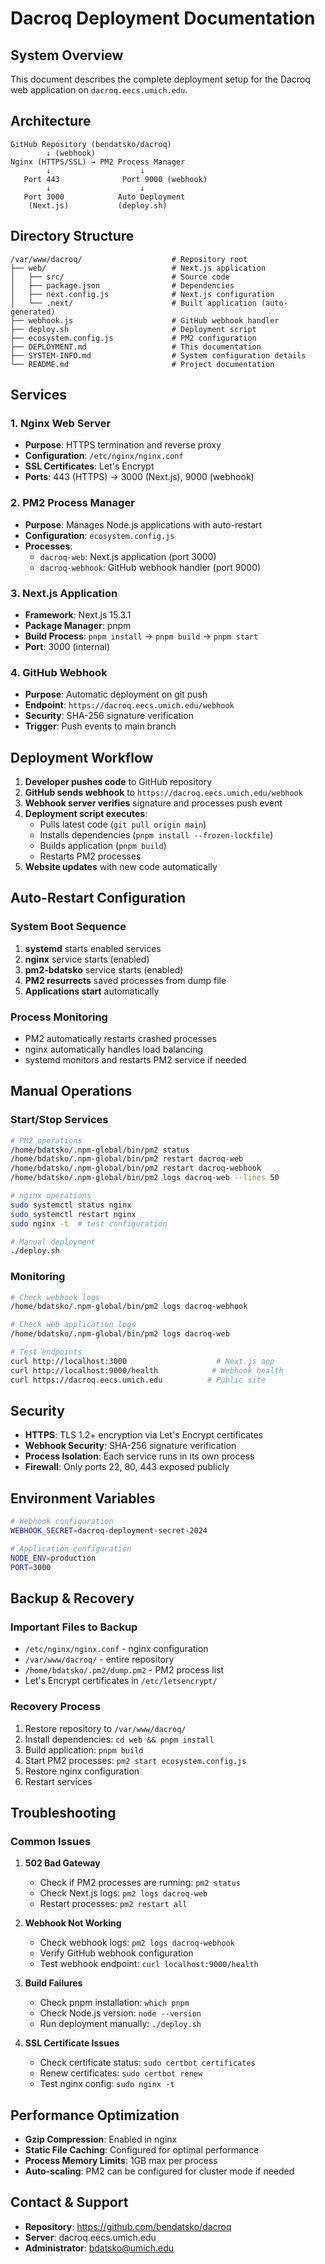 # Dacroq Deployment Documentation

## System Overview

This document describes the complete deployment setup for the Dacroq web application on `dacroq.eecs.umich.edu`.

## Architecture

```
GitHub Repository (bendatsko/dacroq)
        ↓ (webhook)
Nginx (HTTPS/SSL) → PM2 Process Manager
        ↓                    ↓
   Port 443              Port 9000 (webhook)
        ↓                    ↓
   Port 3000            Auto Deployment
    (Next.js)           (deploy.sh)
```

## Directory Structure

```
/var/www/dacroq/                    # Repository root
├── web/                            # Next.js application
│   ├── src/                        # Source code
│   ├── package.json                # Dependencies
│   ├── next.config.js              # Next.js configuration
│   └── .next/                      # Built application (auto-generated)
├── webhook.js                      # GitHub webhook handler
├── deploy.sh                       # Deployment script
├── ecosystem.config.js             # PM2 configuration
├── DEPLOYMENT.md                   # This documentation
├── SYSTEM-INFO.md                  # System configuration details
└── README.md                       # Project documentation
```

## Services

### 1. Nginx Web Server
- **Purpose**: HTTPS termination and reverse proxy
- **Configuration**: `/etc/nginx/nginx.conf`
- **SSL Certificates**: Let's Encrypt
- **Ports**: 443 (HTTPS) → 3000 (Next.js), 9000 (webhook)

### 2. PM2 Process Manager
- **Purpose**: Manages Node.js applications with auto-restart
- **Configuration**: `ecosystem.config.js`
- **Processes**:
  - `dacroq-web`: Next.js application (port 3000)
  - `dacroq-webhook`: GitHub webhook handler (port 9000)

### 3. Next.js Application
- **Framework**: Next.js 15.3.1
- **Package Manager**: pnpm
- **Build Process**: `pnpm install` → `pnpm build` → `pnpm start`
- **Port**: 3000 (internal)

### 4. GitHub Webhook
- **Purpose**: Automatic deployment on git push
- **Endpoint**: `https://dacroq.eecs.umich.edu/webhook`
- **Security**: SHA-256 signature verification
- **Trigger**: Push events to main branch

## Deployment Workflow

1. **Developer pushes code** to GitHub repository
2. **GitHub sends webhook** to `https://dacroq.eecs.umich.edu/webhook`
3. **Webhook server verifies** signature and processes push event
4. **Deployment script executes**:
   - Pulls latest code (`git pull origin main`)
   - Installs dependencies (`pnpm install --frozen-lockfile`)
   - Builds application (`pnpm build`)
   - Restarts PM2 processes
5. **Website updates** with new code automatically

## Auto-Restart Configuration

### System Boot Sequence
1. **systemd** starts enabled services
2. **nginx** service starts (enabled)
3. **pm2-bdatsko** service starts (enabled)
4. **PM2 resurrects** saved processes from dump file
5. **Applications start** automatically

### Process Monitoring
- PM2 automatically restarts crashed processes
- nginx automatically handles load balancing
- systemd monitors and restarts PM2 service if needed

## Manual Operations

### Start/Stop Services
```bash
# PM2 operations
/home/bdatsko/.npm-global/bin/pm2 status
/home/bdatsko/.npm-global/bin/pm2 restart dacroq-web
/home/bdatsko/.npm-global/bin/pm2 restart dacroq-webhook
/home/bdatsko/.npm-global/bin/pm2 logs dacroq-web --lines 50

# nginx operations
sudo systemctl status nginx
sudo systemctl restart nginx
sudo nginx -t  # test configuration

# Manual deployment
./deploy.sh
```

### Monitoring
```bash
# Check webhook logs
/home/bdatsko/.npm-global/bin/pm2 logs dacroq-webhook

# Check web application logs
/home/bdatsko/.npm-global/bin/pm2 logs dacroq-web

# Test endpoints
curl http://localhost:3000                    # Next.js app
curl http://localhost:9000/health            # Webhook health
curl https://dacroq.eecs.umich.edu          # Public site
```

## Security

- **HTTPS**: TLS 1.2+ encryption via Let's Encrypt certificates
- **Webhook Security**: SHA-256 signature verification
- **Process Isolation**: Each service runs in its own process
- **Firewall**: Only ports 22, 80, 443 exposed publicly

## Environment Variables

```bash
# Webhook configuration
WEBHOOK_SECRET=dacroq-deployment-secret-2024

# Application configuration
NODE_ENV=production
PORT=3000
```

## Backup & Recovery

### Important Files to Backup
- `/etc/nginx/nginx.conf` - nginx configuration
- `/var/www/dacroq/` - entire repository
- `/home/bdatsko/.pm2/dump.pm2` - PM2 process list
- Let's Encrypt certificates in `/etc/letsencrypt/`

### Recovery Process
1. Restore repository to `/var/www/dacroq/`
2. Install dependencies: `cd web && pnpm install`
3. Build application: `pnpm build`
4. Start PM2 processes: `pm2 start ecosystem.config.js`
5. Restore nginx configuration
6. Restart services

## Troubleshooting

### Common Issues

1. **502 Bad Gateway**
   - Check if PM2 processes are running: `pm2 status`
   - Check Next.js logs: `pm2 logs dacroq-web`
   - Restart processes: `pm2 restart all`

2. **Webhook Not Working**
   - Check webhook logs: `pm2 logs dacroq-webhook`
   - Verify GitHub webhook configuration
   - Test webhook endpoint: `curl localhost:9000/health`

3. **Build Failures**
   - Check pnpm installation: `which pnpm`
   - Check Node.js version: `node --version`
   - Run deployment manually: `./deploy.sh`

4. **SSL Certificate Issues**
   - Check certificate status: `sudo certbot certificates`
   - Renew certificates: `sudo certbot renew`
   - Test nginx config: `sudo nginx -t`

## Performance Optimization

- **Gzip Compression**: Enabled in nginx
- **Static File Caching**: Configured for optimal performance  
- **Process Memory Limits**: 1GB max per process
- **Auto-scaling**: PM2 can be configured for cluster mode if needed

## Contact & Support

- **Repository**: https://github.com/bendatsko/dacroq
- **Server**: dacroq.eecs.umich.edu
- **Administrator**: bdatsko@umich.edu 